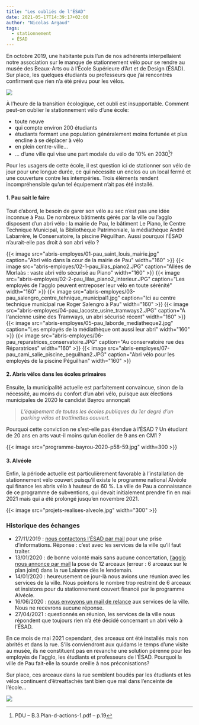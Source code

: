 ```yaml
---
title: "Les oubliés de l'ÉSAD"
date: 2021-05-17T14:39:17+02:00
author: "Nicolas Argaud"
tags:
  - stationnement
  - ÉSAD
---
```


En octobre 2019, une habitante puis l’un de nos adhérents interpellaient notre association sur le manque de stationnement vélo pour se rendre au musée des Beaux-Arts ou à l’École Supérieure d’Art et de Design (ÉSAD). Sur place, les quelques étudiants ou professeurs que j’ai rencontrés confirment que rien n’a été prévu pour les vélos.

![](la-plancha.jpg)

À l’heure de la transition écologique, cet oubli est insupportable. Comment peut-on oublier le stationnement vélo d’une école:
- toute neuve
- qui compte environ 200 étudiants
- étudiants formant une population généralement moins fortunée et plus encline à se déplacer à vélo
- en plein centre-ville...
- ... d’une ville qui vise une part modale du vélo de 10% en 2030[^1]?

Pour les usagers de cette école, il est question ici de stationner son vélo de jour pour une longue durée, ce qui nécessite un enclos ou un local fermé et une couverture contre les intempéries. Trois éléments rendent incompréhensible qu’un tel équipement n’ait pas été installé.

#### 1. Pau sait le faire

Tout d’abord, le besoin de garer son vélo au sec n’est pas une idée inconnue à Pau. De nombreux bâtiments gérés par la ville ou l’agglo disposent d’un abri vélo : la mairie de Pau, le bâtiment Le Piano, le Centre Technique Municipal, la Bibliothèque Patrimoniale, la médiathèque André Labarrère, le Conservatoire, la piscine Péguilhan.
Aussi pourquoi l’ÉSAD n’aurait-elle pas droit à son abri vélo ?

<div class="gallery">
{{< image src="abris-employes/01-pau_saint_louis_mairie.jpg" caption="Abri vélo dans la cour de la mairie de Pau" width="160" >}}
{{< image src="abris-employes/02-1-pau_lilas_piano2.JPG" caption="Allées de Morlaàs : vaste abri vélo sécurisé au Piano" width="160" >}}
{{< image src="abris-employes/02-2-pau_lilas_piano2_interieur.JPG" caption="Les employés de l'agglo peuvent entreposer leur vélo en toute sérénité" width="160" >}}
{{< image src="abris-employes/03-pau_salengro_centre_tehnique_municipal1.jpg" caption="Ici au centre technique municipal rue Roger Salengro à Pau" width="160" >}}
{{< image src="abris-employes/04-pau_lacoste_usine_tramways2.JPG" caption="A l'ancienne usine des Tramways, un abri sécurisé récent" width="160" >}}
{{< image src="abris-employes/05-pau_laborde_mediatheque2.jpg" caption="Les employés de la médiathèque ont aussi leur abri" width="160" >}}
{{< image src="abris-employes/06-pau_reparatrices_conservatoire.JPG" caption="Au conservatoire rue des Réparatrices" width="160" >}}
{{< image src="abris-employes/07-pau_cami_salie_piscine_peguilhan2.JPG" caption="Abri vélo pour les employés de la piscine Péguilhan" width="160" >}}
</div>

#### 2. Abris vélos dans les écoles primaires

Ensuite, la municipalité actuelle est parfaitement convaincue, sinon de la nécessité, au moins du confort d’un abri vélo, puisque aux élections municipales de 2020 le candidat Bayrou annonçait 

> _L’équipement de toutes les écoles publiques du 1er degré d’un parking vélos et trottinettes couvert._

Pourquoi cette conviction ne s’est-elle pas étendue à l’ÉSAD ? Un étudiant de 20 ans en arts vaut-il moins qu’un écolier de 9 ans en CM1 ?

<div class="lonely">
{{< image src="programme-bayrou-2020-p58-59.jpg" width=300 >}}
</div>

#### 3. Alvéole

Enfin, la période actuelle est particulièrement favorable à l’installation de stationnement vélo couvert puisqu’il existe le programme national Alvéole qui finance les abris vélo à hauteur de 60 %. La ville de Pau a connaissance de ce programme de subventions, qui devait initialement prendre fin en mai 2021 mais qui a été prolongé jusqu’en novembre 2021.

<div class="lonely">
{{< image src="projets-realises-alveole.jpg" width="300" >}}
</div>

### Historique des échanges

- 27/11/2019 : [nous contactons l’ÉSAD par mail](mails/20191127.pdf) pour une prise d’informations. Réponse : c’est avec les services de la ville qu’il faut traiter.
- 13/01/2020 : de bonne volonté mais sans aucune concertation, [l’agglo nous annonce par mail](mails/20200113agglo.pdf) la pose de 12 arceaux (erreur : 6 arceaux sur le plan joint) dans la rue Lalanne dès le lendemain.
- 14/01/2020 : heureusement ce jour-là nous avions une réunion avec les services de la ville. Nous pointons le nombre trop restreint de 6 arceaux et insistons pour du stationnement couvert financé par le programme Alvéole.
- 16/06/2020 : [nous envoyons un mail de relance](mails/20200616.pdf) aux services de la ville. Nous ne recevrons aucune réponse.
- 27/04/2021 : questionnés en réunion, les services de la ville nous répondent que toujours rien n’a été décidé concernant un abri vélo à l’ÉSAD.

En ce mois de mai 2021 cependant, des arceaux ont été installés mais non abrités et dans la rue. S’ils conviendront aux quidams le temps d’une visite au musée, ils ne constituent pas en revanche une solution pérenne pour les employés de l'agglo, les étudiants et professeurs de l’ÉSAD. Pourquoi la ville de Pau fait-elle la sourde oreille à nos préconisations?

Sur place, ces arceaux dans la rue semblent boudés par les étudiants et les vélos continuent d’êtreattachés tant bien que mal dans l’enceinte de l’école...

![](arceaux-boudes.jpg)

[^1]: PDU – B.3.Plan-d-actions-1.pdf – p.19
